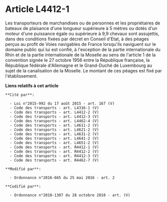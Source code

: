 # Article L4412-1

Les transporteurs de marchandises ou de personnes et les propriétaires de bateaux de plaisance d'une longueur supérieure à 5
mètres ou dotés d'un moteur d'une puissance égale ou supérieure à 9,9 chevaux sont assujettis, dans des conditions fixées par
décret en Conseil d'Etat, à des péages perçus au profit de Voies navigables de France lorsqu'ils naviguent sur le domaine
public qui lui est confié, à l'exception        de la partie internationale du Rhin et de la partie internationale de la
Moselle au sens de l'article 1 de la convention signée le 27 octobre 1956 entre la République française, la République
fédérale d'Allemagne et le Grand-Duché de Luxembourg au sujet de la canalisation de la Moselle. Le montant de ces péages est
fixé par l'établissement.

**Liens relatifs à cet article**

	**Cité par**:

	  - Loi n°2015-992 du 17 août 2015 - art. 167 (V)
	  - Code des transports - art. L4316-1 (V)
	  - Code des transports - art. L4412-2 (V)
	  - Code des transports - art. L4412-3 (V)
	  - Code des transports - art. L4462-4 (V)
	  - Code des transports - art. L4611-2 (V)
	  - Code des transports - art. L4621-2 (V)
	  - Code des transports - art. L4631-2 (V)
	  - Code des transports - art. L4641-2 (V)
	  - Code des transports - art. L4651-2 (V)
	  - Code des transports - art. R4412-1 (V)
	  - Code des transports - art. R4412-2 (V)
	  - Code des transports - art. R4412-3 (V)
	  - Code des transports - art. R4462-7 (V)

	**Modifié par**:

	  - Ordonnance n°2016-665 du 25 mai 2016 - art. 2

	**Codifié par**:

	  - Ordonnance n°2010-1307 du 28 octobre 2010 - art. (V)
